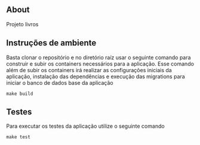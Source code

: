 ## About
Projeto livros

## Instruções de ambiente
Basta clonar o repositório e no diretório raíz usar o seguinte comando para construir e subir os containers necessários para a aplicação.
Esse comando além de subir os containers irá realizar as configurações iniciais da aplicação, instalação das dependências e execução das
migrations para iniciar o banco de dados base da aplicação
```
make build
```

## Testes
Para executar os testes da aplicação utilize o seguinte comando
```
make test
```